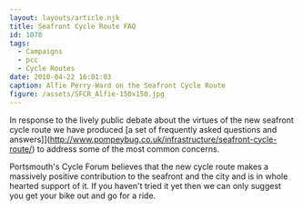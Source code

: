 ```yaml
---
layout: layouts/article.njk
title: Seafront Cycle Route FAQ
id: 1078
tags:
  - Campaigns
  - pcc
  - Cycle Routes
date: 2010-04-22 16:01:03
caption: Alfie Perry-Ward on the Seafront Cycle Route
figure: /assets/SFCR_Alfie-150x150.jpg
---
```


In response to the lively public debate about the virtues of the new seafront cycle route we have produced [a set of frequently asked questions and answers]](http://www.pompeybug.co.uk/infrastructure/seafront-cycle-route/) to address some of the most common concerns.

Portsmouth's Cycle Forum believes that the new cycle route makes a massively positive contribution to the seafront and the city and is in whole hearted support of it.  If you haven't tried it yet then we can only suggest you get your bike out and go for a ride.
